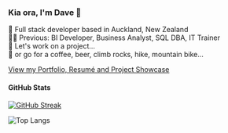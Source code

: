 ### Kia ora, I'm Dave 🤙  
📍 Full stack developer based in Auckland, New Zealand  
🧑‍💻 Previous: BI Developer, Business Analyst, SQL DBA, IT Trainer  
🌱 Let's work on a project...  
🧗 or go for a coffee, beer, climb rocks, hike, mountain bike...  

[View my Portfolio, Resumé and Project Showcase](https://davidpoole.deno.dev)  

#### GitHub Stats

[![GitHub Streak](https://streak-stats.demolab.com?user=davidlpoole&theme=dark)](https://git.io/streak-stats)  

![Top Langs](https://github-readme-stats.vercel.app/api/top-langs/?username=davidlpoole&layout=compact&theme=dark)  
